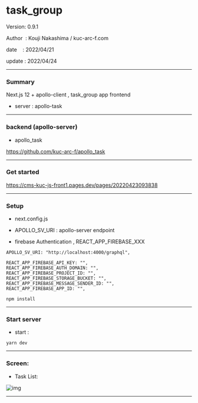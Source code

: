 ﻿# task_group

 Version: 0.9.1

 Author  : Kouji Nakashima / kuc-arc-f.com

 date    : 2022/04/21

 update  : 2022/04/24 

***
### Summary

Next.js 12 + apollo-client ,  task_group app frontend

* server : apollo-task

***
### backend (apollo-server)

* apollo_task

https://github.com/kuc-arc-f/apollo_task

***
### Get started

https://cms-kuc-js-front1.pages.dev/pages/20220423093838

***
### Setup

* next.config.js

* APOLLO_SV_URI : apollo-server endpoint

* firebase Authentication , REACT_APP_FIREBASE_XXX

```
APOLLO_SV_URI: "http://localhost:4000/graphql",

REACT_APP_FIREBASE_API_KEY: "",
REACT_APP_FIREBASE_AUTH_DOMAIN: "",
REACT_APP_FIREBASE_PROJECT_ID: "",
REACT_APP_FIREBASE_STORAGE_BUCKET: "",
REACT_APP_FIREBASE_MESSAGE_SENDER_ID: "",
REACT_APP_FIREBASE_APP_ID: "",

```
```
npm install
```

***
### Start server
* start :

```
yarn dev
```

***
### Screen:

* Task List:

![img](https://img-static-kuc.netlify.app/img/task_group/ss-taskList-0423.png)


***

